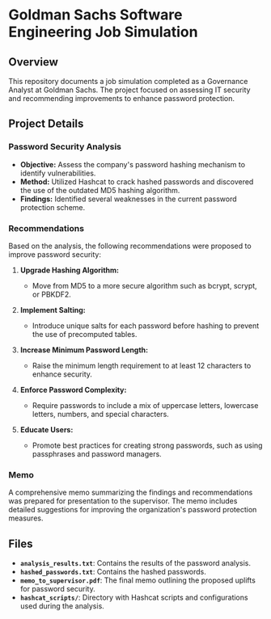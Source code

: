 # Goldman Sachs Software Engineering Job Simulation

## Overview

This repository documents a job simulation completed as a Governance Analyst at Goldman Sachs. The project focused on assessing IT security and recommending improvements to enhance password protection.

## Project Details

### Password Security Analysis

- **Objective:** Assess the company's password hashing mechanism to identify vulnerabilities.
- **Method:** Utilized Hashcat to crack hashed passwords and discovered the use of the outdated MD5 hashing algorithm.
- **Findings:** Identified several weaknesses in the current password protection scheme.

### Recommendations

Based on the analysis, the following recommendations were proposed to improve password security:

1. **Upgrade Hashing Algorithm:**
   - Move from MD5 to a more secure algorithm such as bcrypt, scrypt, or PBKDF2.
   
2. **Implement Salting:**
   - Introduce unique salts for each password before hashing to prevent the use of precomputed tables.

3. **Increase Minimum Password Length:**
   - Raise the minimum length requirement to at least 12 characters to enhance security.

4. **Enforce Password Complexity:**
   - Require passwords to include a mix of uppercase letters, lowercase letters, numbers, and special characters.

5. **Educate Users:**
   - Promote best practices for creating strong passwords, such as using passphrases and password managers.

### Memo

A comprehensive memo summarizing the findings and recommendations was prepared for presentation to the supervisor. The memo includes detailed suggestions for improving the organization's password protection measures.

## Files

- **`analysis_results.txt`**: Contains the results of the password analysis.
- **`hashed_passwords.txt`**: Contains the hashed passwords.
- **`memo_to_supervisor.pdf`**: The final memo outlining the proposed uplifts for password security.
- **`hashcat_scripts/`**: Directory with Hashcat scripts and configurations used during the analysis.


 
